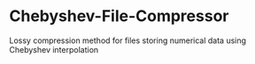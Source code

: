 # Chebyshev-File-Compressor
Lossy compression method for files storing numerical data using Chebyshev interpolation
